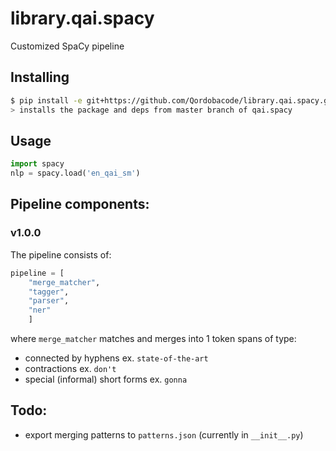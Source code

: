 # library.qai.spacy
Customized SpaCy pipeline

## Installing
```sh
$ pip install -e git+https://github.com/Qordobacode/library.qai.spacy.git@master#egg=en_qai_sm
> installs the package and deps from master branch of qai.spacy
```
## Usage
```python
import spacy
nlp = spacy.load('en_qai_sm')
```

## Pipeline components:

### v1.0.0

The pipeline consists of:
```python
pipeline = [
    "merge_matcher",
    "tagger",
    "parser",
    "ner"
    ]
```
where ```merge_matcher``` matches and merges into 1 token spans of type:
- connected by hyphens ex.  ```state-of-the-art```
- contractions ex. ```don't```
- special (informal) short forms ex. ```gonna```

## Todo:
- export merging patterns to ```patterns.json``` (currently in ```__init__.py```)
